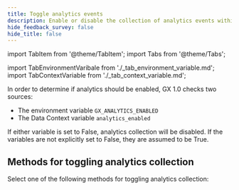 ```yaml
---
title: Toggle analytics events
description: Enable or disable the collection of analytics events within GX.
hide_feedback_survey: false
hide_title: false
---
```



import TabItem from '@theme/TabItem';
import Tabs from '@theme/Tabs';

import TabEnvironmentVaribale from './_tab_environment_variable.md';
import TabContextVariable from './_tab_context_variable.md';

In order to determine if analytics should be enabled, GX 1.0 checks two sources:

- The environment variable `GX_ANALYTICS_ENABLED`
- The Data Context variable `analytics_enabled`

If either variable is set to False, analytics collection will be disabled.  If the variables are not explicitly set to False, they are assumed to be True.

## Methods for toggling analytics collection

Select one of the following methods for toggling analytics collection:

<Tabs queryString="config_method" groupId="config_method" defaultValue='environment_variable'>

   <TabItem value="environment_variable" label="Environment Variable">
   
   <TabEnvironmentVaribale/>
   
   </TabItem>

   <TabItem value="context_variable" label="Data Context Variable">

   <TabContextVariable/>

   </TabItem>

</Tabs>